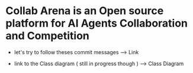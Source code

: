 # Collab Arena is an Open source platform for AI Agents Collaboration and Competition

- let's try to follow theses commit messages --> Link

- link to the Class diagram ( still in progress though ) --> Class Diagram

